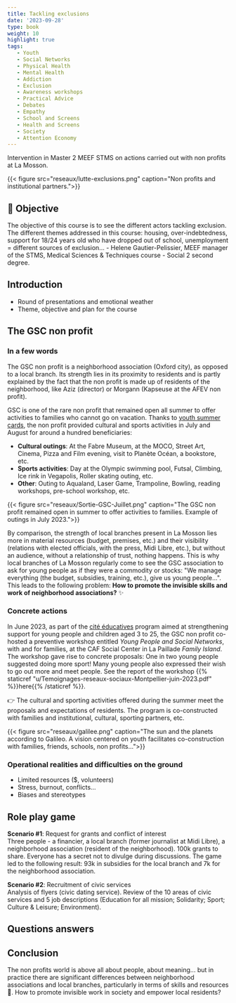 ```yaml
---
title: Tackling exclusions
date: '2023-09-28'
type: book
weight: 10
highlight: true
tags:
   - Youth
   - Social Networks
   - Physical Health
   - Mental Health
   - Addiction
   - Exclusion
   - Awareness workshops
   - Practical Advice
   - Debates
   - Empathy
   - School and Screens
   - Health and Screens
   - Society
   - Attention Economy
---
```


Intervention in Master 2 MEEF STMS on actions carried out with non profits at La Mosson.

<!--more-->

{{< figure src="reseaux/lutte-exclusions.png" caption="Non profits and institutional partners.">}}

## 🎯 Objective

The objective of this course is to see the different actors tackling exclusion. The different themes addressed in this course: housing, over-indebtedness, support for 18/24 years old who have dropped out of school, unemployment = different sources of exclusion... - Helene Gautier-Pelissier, MEEF manager of the STMS, Medical Sciences & Techniques course - Social 2 second degree.

## Introduction

- Round of presentations and emotional weather
- Theme, objective and plan for the course

## The GSC non profit

### In a few words

The GSC non profit is a neighborhood association (Oxford city), as opposed to a local branch. Its strength lies in its proximity to residents and is partly explained by the fact that the non profit is made up of residents of the neighborhood, like Aziz (director) or Morgann (Kapseuse at the AFEV non profit).

GSC is one of the rare non profit that remained open all summer to offer activities to families who cannot go on vacation. Thanks to [youth summer cards](https://www.montpellier.fr/1830-carte-ete-jeunes.htm), the non profit provided cultural and sports activities in July and August for around a hundred beneficiaries:
- <b>Cultural outings</b>: At the Fabre Museum, at the MOCO, Street Art, Cinema, Pizza and Film evening, visit to Planète Océan, a bookstore, etc.
- <b>Sports activities</b>: Day at the Olympic swimming pool, Futsal, Climbing, Ice rink in Vegapolis, Roller skating outing, etc.
- <b>Other</b>: Outing to Aqualand, Laser Game, Trampoline, Bowling, reading workshops, pre-school workshop, etc.

{{< figure src="reseaux/Sortie-GSC-Juillet.png" caption="The GSC non profit remained open in summer to offer activities to families. Example of outings in July 2023.">}}

By comparison, the strength of local branches present in La Mosson lies more in material resources (budget, premises, etc.) and their visibility (relations with elected officials, with the press, Midi Libre, etc.), but without an audience, without a relationship of trust, nothing happens. This is why local branches of La Mosson regularly come to see the GSC association to ask for young people as if they were a commodity or stocks: "We manage everything (the budget, subsidies, training, etc.), give us young people...". This leads to the following problem: <b>How to promote the invisible skills and work of neighborhood associations?</b> ✨

### Concrete actions

In June 2023, as part of the [cité éducatives](https://www.citeseducatives.fr/) program aimed at strengthening support for young people and children aged 3 to 25, the GSC non profit co-hosted a preventive workshop entitled <i>Young People and Social Networks</i>, with and for families, at the CAF Social Center in La Paillade <i>Family Island</i>. The workshop gave rise to concrete proposals: One in two young people suggested doing more sport! Many young people also expressed their wish to go out more and meet people. See the report of the workshop {{% staticref "u/Temoignages-reseaux-sociaux-Montpellier-juin-2023.pdf" %}}here{{% /staticref %}}.

👉 The cultural and sporting activities offered during the summer meet the proposals and expectations of residents. The program is co-constructed with families and institutional, cultural, sporting partners, etc.

{{< figure src="reseaux/galilee.png" caption="The sun and the planets according to Galileo. A vision centered on youth facilitates co-construction with families, friends, schools, non profits...">}}

### Operational realities and difficulties on the ground

- Limited resources ($, volunteers)
- Stress, burnout, conflicts…
- Biases and stereotypes

## Role play game

<b>Scenario #1</b>: Request for grants and conflict of interest <br>
Three people - a financier, a local branch (former journalist at Midi Libre), a neighborhood association (resident of the neighborhood). 100k grants to share.
Everyone has a secret not to divulge during discussions. The game led to the following result: 93k in subsidies for the local branch and 7k for the neighborhood association.

<b>Scenario #2</b>: Recruitment of civic services <br>
Analysis of flyers (civic dating service). Review of the 10 areas of civic services and 5 job descriptions (Education for all mission; Solidarity; Sport; Culture & Leisure; Environment).

## Questions answers

## Conclusion
The non profits world is above all about people, about meaning... but in practice there are significant differences between neighborhood associations and local branches, particularly in terms of skills and resources 🍰. How to promote invisible work in society and empower local residents?